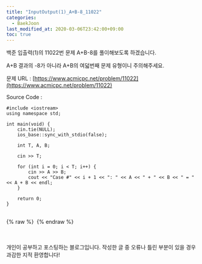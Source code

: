 ```yaml
---
title: "InputOutput(1)_A+B-8_11022"
categories: 
  - BaekJoon
last_modified_at: 2020-03-06T23:42:00+09:00
toc: true
---
```

백준 입출력(1)의 11022번 문제 A+B-8를 풀이해보도록 하겠습니다.<br/>

A+B 결과의 -8가 아니라 A+B의 여덟번째 문제 유형이니 주의해주세요.<br/>

문제 URL : [https://www.acmicpc.net/problem/11022](https://www.acmicpc.net/problem/11022)
<br/>

Source Code : 
~~~
#include <iostream>
using namespace std;

int main(void) {
	cin.tie(NULL);
	ios_base::sync_with_stdio(false);

	int T, A, B;

	cin >> T;

	for (int i = 0; i < T; i++) {
		cin >> A >> B;
		cout << "Case #" << i + 1 << ": " << A << " + " << B << " = " << A + B << endl;
	}

	return 0;
}
~~~

<br/>
{% raw %} <img src="https://ohjinjin.github.io/assets/images/20200306baekjoon_inputoutput_1/capture8.JPG" alt=""> {% endraw %}<br/>

<br/><br/>
개인이 공부하고 포스팅하는 블로그입니다. 작성한 글 중 오류나 틀린 부분이 있을 경우 과감한 지적 환영합니다!<br/><br/>